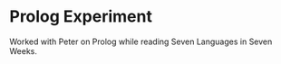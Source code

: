 Prolog Experiment
=================

Worked with Peter on Prolog while reading Seven Languages in Seven Weeks.
